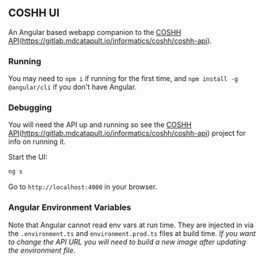 ## COSHH UI

An Angular based webapp companion to the [COSHH API]()(https://gitlab.mdcatapult.io/informatics/coshh/coshh-api).

### Running

You may need to `npm i` if running for the first time, and `npm install -g @angular/cli` if you don't have Angular.

### Debugging
You will need the API up and running so see the [COSHH API]()(https://gitlab.mdcatapult.io/informatics/coshh/coshh-api) project for info on running it.

Start the UI:
```bash
ng s
```

Go to `http://localhost:4000` in your browser.

### Angular Environment Variables

Note that Angular cannot read env vars at run time.  They are injected in via the `.environment.ts` and `environment.prod.ts`
files at build time.  *If you want to change the API URL you will need to build a new image after updating the environment file.*